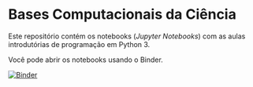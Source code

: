 # Bases Computacionais da Ciência

Este repositório contém os notebooks (*Jupyter Notebooks*) com as aulas introdutórias de programação em Python 3.

Você pode abrir os notebooks usando o Binder. 

[![Binder](http://mybinder.org/badge.svg)](http://mybinder.org/repo/daniel-ufabc/bcc-ufabc)


